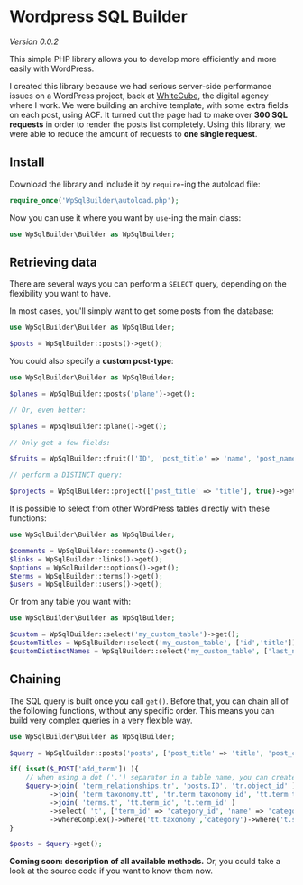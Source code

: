 # Wordpress SQL Builder

*Version 0.0.2*

This simple PHP library allows you to develop more efficiently and more easily with WordPress.

I created this library because we had serious server-side performance issues on a WordPress project, back at [WhiteCube](http://www.whitecube.be/), the digital agency where I work. We were building an archive template, with some extra fields on each post, using ACF. It turned out the page had to make over **300 SQL requests** in order to render the posts list completely. Using this library, we were able to reduce the amount of requests to **one single request**.

## Install

Download the library and include it by `require`-ing the autoload file:

```php
require_once('WpSqlBuilder\autoload.php');
```

Now you can use it where you want by `use`-ing the main class:

```php
use WpSqlBuilder\Builder as WpSqlBuilder;
```

## Retrieving data

There are several ways you can perform a `SELECT` query, depending on the flexibility you want to have.

In most cases, you'll simply want to get some posts from the database:

```php
use WpSqlBuilder\Builder as WpSqlBuilder;

$posts = WpSqlBuilder::posts()->get();
```

You could also specify a **custom post-type**:

```php
use WpSqlBuilder\Builder as WpSqlBuilder;

$planes = WpSqlBuilder::posts('plane')->get();

// Or, even better:

$planes = WpSqlBuilder::plane()->get();

// Only get a few fields:

$fruits = WpSqlBuilder::fruit(['ID', 'post_title' => 'name', 'post_name' => 'slug'])->get();

// perform a DISTINCT query:

$projects = WpSqlBuilder::project(['post_title' => 'title'], true)->get();
```

It is possible to select from other WordPress tables directly with these functions:

```php
use WpSqlBuilder\Builder as WpSqlBuilder;

$comments = WpSqlBuilder::comments()->get();
$links = WpSqlBuilder::links()->get();
$options = WpSqlBuilder::options()->get();
$terms = WpSqlBuilder::terms()->get();
$users = WpSqlBuilder::users()->get();
```

Or from any table you want with:

```php
use WpSqlBuilder\Builder as WpSqlBuilder;

$custom = WpSqlBuilder::select('my_custom_table')->get();
$customTitles = WpSqlBuilder::select('my_custom_table', ['id','title'])->get();
$customDistinctNames = WpSqlBuilder::select('my_custom_table', ['last_name' => 'name'], true)->get();
```

## Chaining

The SQL query is built once you call `get()`. Before that, you can chain all of the following functions, without any specific order. This means you can build very complex queries in a very flexible way.

```php
use WpSqlBuilder\Builder as WpSqlBuilder;

$query = WpSqlBuilder::posts('posts', ['post_title' => 'title', 'post_content' => 'content'])->where('ID','in',[12,25,34,57])->where('post_status','publish')->groupBy('ID');

if( isset($_POST['add_term']) ){
	// when using a dot ('.') separator in a table name, you can create an alias for the table, and use it everywhere afterwards.
	$query->join( 'term_relationships.tr', 'posts.ID', 'tr.object_id' )
    	  ->join( 'term_taxonomy.tt', 'tr.term_taxonomy_id', 'tt.term_taxonomy_id' )
          ->join( 'terms.t', 'tt.term_id', 't.term_id' )
          ->select( 't', ['term_id' => 'category_id', 'name' => 'category_name', 'slug' => 'category_slug'] )
		  ->whereComplex()->where('tt.taxonomy','category')->where('t.slug','like', $_POST['add_term'] .'%');
}

$posts = $query->get();
```

**Coming soon: description of all available methods.** Or, you could take a look at the source code if you want to know them now.
